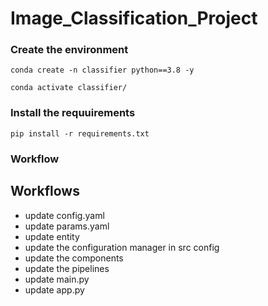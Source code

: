 # Image_Classification_Project

### Create the environment
```
conda create -n classifier python==3.8 -y
```

```
conda activate classifier/
```

### Install the requuirements
```
pip install -r requirements.txt
```

### Workflow



## Workflows
- update config.yaml
- update  params.yaml
- update entity
- update the configuration manager in src config
- update the components
- update the pipelines
- update main.py
- update app.py